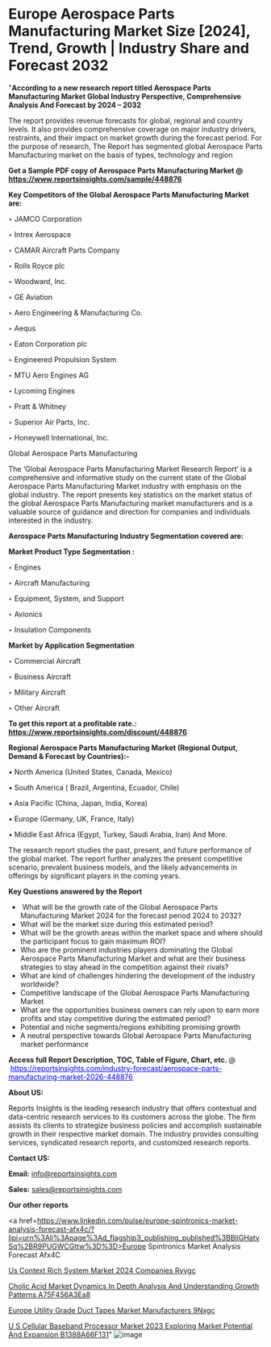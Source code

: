 # Europe Aerospace Parts Manufacturing Market Size [2024], Trend, Growth | Industry Share and Forecast 2032

"<strong>According to a new research report titled Aerospace Parts Manufacturing Market Global Industry Perspective, Comprehensive Analysis And Forecast by 2024 – 2032</strong>

The report provides revenue forecasts for global, regional and country levels. It also provides comprehensive coverage on major industry drivers, restraints, and their impact on market growth during the forecast period. For the purpose of research, The Report has segmented global Aerospace Parts Manufacturing market on the basis of types, technology and region

<strong>Get a Sample PDF copy of Aerospace Parts Manufacturing Market </strong><strong>@<a href=https://www.reportsinsights.com/sample/448876 style=color:#0000ff;> https://www.reportsinsights.com/sample/448876</a></strong></font>

<strong>Key Competitors of the Global Aerospace Parts Manufacturing Market are:</strong>

‣ JAMCO Corporation

‣ Intrex Aerospace

‣ CAMAR Aircraft Parts Company

‣ Rolls Royce plc

‣ Woodward, Inc.

‣ GE Aviation

‣ Aero Engineering & Manufacturing Co.

‣ Aequs

‣ Eaton Corporation plc

‣ Engineered Propulsion System

‣ MTU Aero Engines AG

‣ Lycoming Engines

‣ Pratt & Whitney

‣ Superior Air Parts, Inc.

‣ Honeywell International, Inc.

Global Aerospace Parts Manufacturing

The ‘Global Aerospace Parts Manufacturing Market Research Report’ is a comprehensive and informative study on the current state of the Global Aerospace Parts Manufacturing Market industry with emphasis on the global industry. The report presents key statistics on the market status of the global Aerospace Parts Manufacturing market manufacturers and is a valuable source of guidance and direction for companies and individuals interested in the industry.

<strong>Aerospace Parts Manufacturing Industry Segmentation covered are:</strong>

<strong>Market Product Type Segmentation :</strong>

‣ Engines

‣ Aircraft Manufacturing

‣ Equipment, System, and Support

‣ Avionics

‣ Insulation Components

<strong>Market by Application Segmentation</strong>

‣ Commercial Aircraft

‣ Business Aircraft

‣ Military Aircraft

‣ Other Aircraft

<strong>To get this report at a profitable rate.: <a href=https://www.reportsinsights.com/discount/448876 style=color:#0000ff;>https://www.reportsinsights.com/discount/448876</a></strong></font>

<strong>Regional Aerospace Parts Manufacturing Market (Regional Output, Demand &amp; Forecast by Countries):-</strong>

• North America (United States, Canada, Mexico)

• South America ( Brazil, Argentina, Ecuador, Chile)

• Asia Pacific (China, Japan, India, Korea)

• Europe (Germany, UK, France, Italy)

• Middle East Africa (Egypt, Turkey, Saudi Arabia, Iran) And More.

The research report studies the past, present, and future performance of the global market. The report further analyzes the present competitive scenario, prevalent business models, and the likely advancements in offerings by significant players in the coming years.

<strong>Key Questions answered by the Report</strong>
<ul>
  <li> What will be the growth rate of the Global Aerospace Parts Manufacturing Market 2024 for the forecast period 2024 to 2032?</li>
  <li>What will be the market size during this estimated period?</li>
  <li>What will be the growth areas within the market space and where should the participant focus to gain maximum ROI?</li>
  <li>Who are the prominent industries players dominating the Global Aerospace Parts Manufacturing Market and what are their business strategies to stay ahead in the competition against their rivals?</li>
  <li>What are kind of challenges hindering the development of the industry worldwide?</li>
  <li>Competitive landscape of the Global Aerospace Parts Manufacturing Market</li>
  <li>What are the opportunities business owners can rely upon to earn more profits and stay competitive during the estimated period?</li>
  <li>Potential and niche segments/regions exhibiting promising growth</li>
  <li>A neutral perspective towards Global Aerospace Parts Manufacturing market performance</li>
</ul>
<strong>Access full Report Description, TOC, Table of Figure, Chart, etc. </strong>@  <a href=https://reportsinsights.com/industry-forecast/aerospace-parts-manufacturing-market-2026-448876 style=color:#0000ff;>https://reportsinsights.com/industry-forecast/aerospace-parts-manufacturing-market-2026-448876</a></font>

<strong><strong>About US</strong>:</strong>

Reports Insights is the leading research industry that offers contextual and data-centric research services to its customers across the globe. The firm assists its clients to strategize business policies and accomplish sustainable growth in their respective market domain. The industry provides consulting services, syndicated research reports, and customized research reports.

<strong>Contact US:</strong>

<p class=""""><b>Email:</b> <a href=mailto:info@reportsinsights.com>info@reportsinsights.com</a></p>
<p class=""""><b>Sales:</b> <a href=mailto:sales@reportsinsights.com>sales@reportsinsights.com</a></p>

<strong>Our other reports</strong>

<a href=https://www.linkedin.com/pulse/europe-spintronics-market-analysis-forecast-afx4c/?lipi=urn%3Ali%3Apage%3Ad_flagship3_publishing_published%3BBliGHatvSq%2BR9PUGWCGttw%3D%3D>Europe Spintronics Market Analysis Forecast Afx4C</a>

<a href=https://www.linkedin.com/pulse/us-context-rich-system-market-2024-companies-ryvgc/>Us Context Rich System Market 2024 Companies Ryvgc</a>

<a href=https://medium.com/@aaradhyashinde84758/cholic-acid-market-dynamics-in-depth-analysis-and-understanding-growth-patterns-a75f456a3ea8>Cholic Acid Market Dynamics In Depth Analysis And Understanding Growth Patterns A75F456A3Ea8</a>

<a href=https://www.linkedin.com/pulse/europe-utility-grade-duct-tapes-market-manufacturers-9nxgc/>Europe Utility Grade Duct Tapes Market Manufacturers 9Nxgc</a>

<a href=https://medium.com/@yadavahaan91/u-s-cellular-baseband-processor-market-2023-exploring-market-potential-and-expansion-b1388a66f131>U S Cellular Baseband Processor Market 2023 Exploring Market Potential And Expansion B1388A66F131</a>"
![image](https://github.com/Reportsinsights123/RIgrowth/assets/158415881/2b3dfd36-77b1-403a-ab39-116ebd394c9c)

